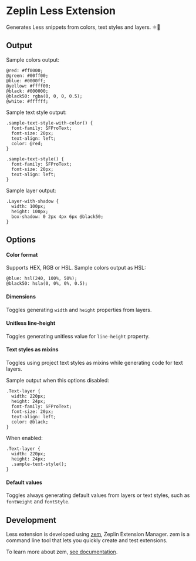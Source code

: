# Zeplin Less Extension

Generates Less snippets from colors, text styles and layers. ⚛️📱

## Output
Sample colors output:
```less
@red: #ff0000;
@green: #00ff00;
@blue: #0000ff;
@yellow: #ffff00;
@black: #000000;
@black50: rgba(0, 0, 0, 0.5);
@white: #ffffff;
```

Sample text style output:
```less
.sample-text-style-with-color() {
  font-family: SFProText;
  font-size: 20px;
  text-align: left;
  color: @red;
}

.sample-text-style() {
  font-family: SFProText;
  font-size: 20px;
  text-align: left;
}
```

Sample layer output:
```less
.Layer-with-shadow {
  width: 100px;
  height: 100px;
  box-shadow: 0 2px 4px 6px @black50;
}
```

## Options

#### Color format

Supports HEX, RGB or HSL. Sample colors output as HSL:
```less
@blue: hsl(240, 100%, 50%);
@black50: hsla(0, 0%, 0%, 0.5);
```

#### Dimensions

Toggles generating `width` and `height` properties from layers.

#### Unitless line-height

Toggles generating unitless value for `line-height` property.

#### Text styles as mixins

Toggles using project text styles as mixins while generating code for text layers.

Sample output when this options disabled:
```less
.Text-layer {
  width: 220px;
  height: 24px;
  font-family: SFProText;
  font-size: 20px;
  text-align: left;
  color: @black;
}
```

When enabled:
```less
.Text-layer {
  width: 220px;
  height: 24px;
  .sample-text-style();
}
```

#### Default values

Toggles always generating default values from layers or text styles, such as `fontWeight` and `fontStyle`.

## Development

Less extension is developed using [zem](https://github.com/zeplin/zem), Zeplin Extension Manager. zem is a command line tool that lets you quickly create and test extensions.

To learn more about zem, [see documentation](https://github.com/zeplin/zem).
